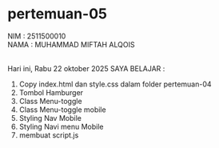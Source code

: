 # pertemuan-05

NIM : 2511500010 <BR>
NAMA : MUHAMMAD MIFTAH ALQOIS <BR><BR>

Hari ini, Rabu 22 oktober 2025 SAYA BELAJAR :

<ol> 
    <li> Copy index.html dan style.css dalam folder pertemuan-04</li>
    <li> Tombol Hamburger</li>
    <li> Class Menu-toggle </li>
    <li> Class Menu-toggle mobile </li>
    <li> Styling Nav Mobile </li>
    <li> Styling Navi menu Mobile </li>
    <li> membuat script.js</li>
</ol>